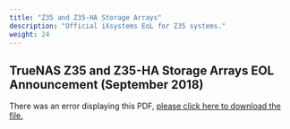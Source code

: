 ```yaml
---
title: "Z35 and Z35-HA Storage Arrays"
description: "Official iXsystems EoL for Z35 systems."
weight: 24
---
```


## TrueNAS Z35 and Z35-HA Storage Arrays EOL Announcement (September 2018)

<object data="https://www.truenas.com/docs/files/Z35EOL.pdf" type="application/pdf" width="95%" height="1000">
  There was an error displaying this PDF, <a href="https://www.truenas.com/docs/files/Z35EOL.pdf">please click here to download the file.</a>
</object>
